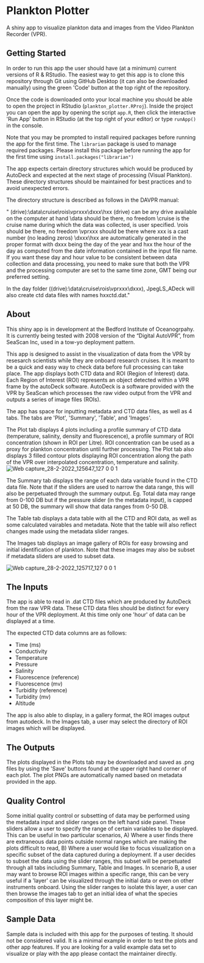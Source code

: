 # Plankton Plotter
A shiny app to visualize plankton data and images from the Video Plankton Recorder (VPR). 

## Getting Started
In order to run this app the user should have (at a minimum) current versions of R & RStudio. The easiest way to get this app is to clone this repository through Git using GitHub Desktop (it can also be downloaded manually) using the green 'Code' button at the top right of the repository. 

Once the code is downloaded onto your local machine you should be able to open the project in RStudio (`plankton_plotter.RProj`). Inside the project you can open the app by opening the script `app.R`, then click the interactive 'Run App' button in RStudio (at the top right of your editor) or type `runApp()` in the console. 

Note that you may be prompted to install required packages before running the app for the first time. The `librarian` package is used to manage required packages. Please install this package before running the app for the first time using `install.packages("librarian")` 

The app expects certain directory structures which would be produced by AutoDeck and expected at the next stage of processing (Visual Plankton). These directory structures should be maintained for best practices and to avoid unexpected errors.

The directory structure is described as follows in the DAVPR manual:

"  (drive):\data\cruise\rois\vprxxx\dxxx\hxx
(drive) can be any drive available on the computer at hand
\data should be there, no freedom
\cruise is the cruise name during which the data was collected, is user specified.
\rois should be there, no freedom
\vprxxx should be there where xxx is a cast number (no leading zeros)
\dxxx\hxx are automatically generated in the proper format with dxxx being the day of the year and hxx the hour of the day as computed from the date information contained in the input file name. If you want these day and hour value to be consistent between data collection and data processing, you need to make sure that both the VPR and the processing computer are set to the same time zone, GMT being our preferred setting.

In the day folder ((drive):\data\cruise\rois\vprxxx\dxxx), JpegLS_ADeck will also create ctd data files with names hxxctd.dat."


## About
This shiny app is in development at the Bedford Institute of Oceanogrpahy. It is currently being tested with 2008 version of the “Digital AutoVPR”, from SeaScan Inc, used in a tow-yo deployment pattern.

This app is designed to assist in the visualization of data from the VPR by resesarch scientists while they are onboard research cruises. It is meant to be a quick and easy way to check data before full processing can take place. The app displays both CTD data and ROI (Region of Interest) data. Each Region of Interest (ROI) represents an object detected within a VPR frame by the autoDeck software. AutoDeck is a software provided with the VPR by SeaScan which processes the raw video output from the VPR and outputs a series of image files (ROIs).

The app has space for inputting metadata and CTD data files, as well as 4 tabs. The tabs are 'Plot', 'Summary', 'Table', and 'Images'. 

The Plot tab displays 4 plots including a profile summary of CTD data (temperature, salinity, density and fluorescence), a profile summary of ROI concentration (shown in ROI per Litre). ROI concentration can be used as a proxy for plankton concentration until further processing. The Plot tab also displays 3 filled contour plots displaying ROI concentration along the path of the VPR over interpolated concentration, temperature and salinity. 
![Web capture_28-2-2022_125647_127 0 0 1](https://user-images.githubusercontent.com/38440373/156025360-6c6b61c6-a741-4681-a782-33b87672c129.jpeg)

The Summary tab displays the range of each data variable found in the CTD data file. Note that if the sliders are used to narrow the data range, this will also be perpetuated through the summary output. Eg. Total data may range from 0-100 DB but if the pressure slider (in the metadata input), is capped at 50 DB, the summary will show that data ranges from 0-50 DB.

The Table tab displays a data table with all the CTD and ROI data, as well as some calculated vairables and metadata. Note that the table will also reflect changes made using the metadata slider ranges. 


The Images tab displays an image gallery of ROIs for easy browsing and initial identification of plankton. Note that these images may also be subset if metadata sliders are used to subset data. 

![Web capture_28-2-2022_125717_127 0 0 1](https://user-images.githubusercontent.com/38440373/156175380-41f14a9b-9697-4ce5-9967-48b7231c0eb8.jpeg)

## The Inputs
The app is able to read in .dat CTD files which are produced by AutoDeck from the raw VPR data. These CTD data files should be distinct for every hour of the VPR deployment. At this time only one 'hour' of data can be displayed at a time.

The expected CTD data columns are as follows:

  - Time (ms)	
  - Conductivity	
  - Temperature	
  - Pressure	
  - Salinity	
  - Fluorescence (reference)	
  - Fluorescence (mv)	
  - Turbidity (reference)	
  - Turbidity (mv)	
  - Altitude

The app is also able to display, in a gallery format, the ROI images output from autodeck. In the Images tab, a user may select the directory of ROI images which will be displayed.

## The Outputs
The plots displayed in the Plots tab may be downloaded and saved as .png files by using the 'Save' buttons found at the upper right hand corner of each plot. The plot PNGs are automatically named based on metadata provided in the app.

## Quality Control
Some initial quality control or subsetting of data may be performed using the metadata input and slider ranges on the left hand side panel. These sliders allow a user to specify the range of certain variables to be displayed. This can be useful in two particular scenarios, A) Where a user finds there are extraneous data points outside normal  ranges which are making the plots difficult to read, B) Where a user would like to focus visualization on a specific subset of the data captured during a deployment. If a user decides to subset the data using the slider ranges, this subset will be perpetuated through all tabs including Summary, Table and Images.
In scenario B, a user may want to browse ROI images within a specific range, this can be very useful if a 'layer' can be visualized through the initial data or even on other instruments onboard. Using the slider ranges to isolate this layer, a user can then browse the images tab to get an initial idea of what the species composition of this layer might be. 



## Sample Data
Sample data is included with this app for the purposes of testing. It should not be considered valid. It is a minimal example in order to test the plots and other app features. If you are looking for a valid example data set to visualize or play with the app please contact the maintainer directly. 

